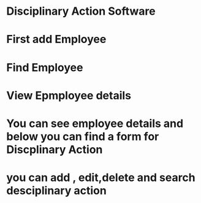 # Disciplinary Action Software
# First add Employee
# Find Employee
# View Epmployee details
# You can see employee details and below you can find a form for Discplinary Action 
# you can add , edit,delete and search desciplinary action 
